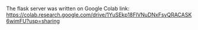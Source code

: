 The flask server was written on Google Colab
link:
https://colab.research.google.com/drive/1YuSEkp18FlVNuDNxFsyQRACASK6wimFU?usp=sharing
